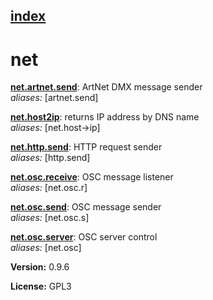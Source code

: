 [index](index.html) 
---

# net




[**net.artnet.send**](net.artnet.send.html): ArtNet DMX message sender <br>
_aliases:_ \[artnet.send\]


[**net.host2ip**](net.host2ip.html): returns IP address by DNS name <br>
_aliases:_ \[net.host-&gt;ip\]


[**net.http.send**](net.http.send.html): HTTP request sender <br>
_aliases:_ \[http.send\]


[**net.osc.receive**](net.osc.receive.html): OSC message listener <br>
_aliases:_ \[net.osc.r\]


[**net.osc.send**](net.osc.send.html): OSC message sender <br>
_aliases:_ \[net.osc.s\]


[**net.osc.server**](net.osc.server.html): OSC server control <br>
_aliases:_ \[net.osc\]



**Version:** 0.9.6

**License:** GPL3
